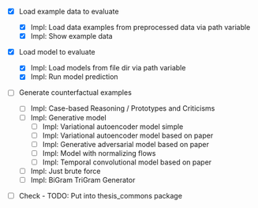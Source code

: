 - [x] Load example data to evaluate
    - [x] Impl: Load data examples from preprocessed data via path variable
    - [x] Impl: Show example data 
- [x] Load model to evaluate
    - [x] Impl: Load models from file dir via path variable
    - [x] Impl: Run model prediction 
- [ ] Generate counterfactual examples
    - [ ] Impl: Case-based Reasoning / Prototypes and Criticisms
    - [ ] Impl: Generative model
        - [ ] Impl: Variational autoencoder model simple
        - [ ] Impl: Variational autoencoder model based on paper
        - [ ] Impl: Generative adversarial model based on paper
        - [ ] Impl: Model with normalizing flows
        - [ ] Impl: Temporal convolutional model based on paper
    - [ ] Impl: Just brute force 
    - [ ] Impl: BiGram TriGram Generator
- [ ] Check - TODO: Put into thesis_commons package



